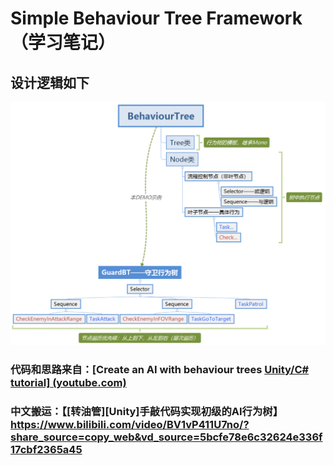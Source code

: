 # Simple Behaviour Tree Framework（学习笔记）

## 设计逻辑如下

![](README\BehaviourTree_Design_mindmap.png)

### 代码和思路来自：[Create an AI with behaviour trees [Unity/C# tutorial\] (youtube.com)](https://www.youtube.com/watch?v=aR6wt5BlE-E)

### 中文搬运：【[转油管][Unity]手敲代码实现初级的AI行为树】 https://www.bilibili.com/video/BV1vP411U7no/?share_source=copy_web&vd_source=5bcfe78e6c32624e336f17cbf2365a45
